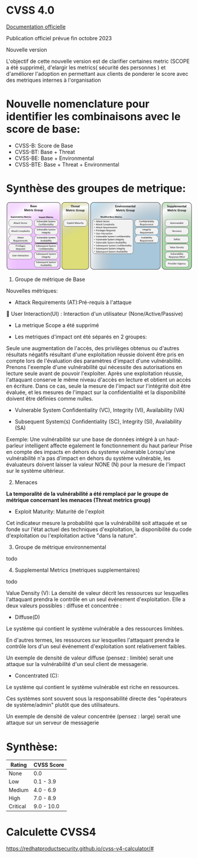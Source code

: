 # CVSS 4.0

[Documentation officielle](https://www.first.org/cvss/v4.0/specification-document)

Publication officiel prévue fin octobre 2023

Nouvelle version 

L'objectif de cette nouvelle version est de clarifier certaines metric (SCOPE a été supprimé), d'elargir les metrics( sécurité des personnes )  et d'améliorer l'adoption en permettant aux clients de ponderer le score avec des metriques internes à l'organisation 


# Nouvelle  nomenclature pour identifier les combinaisons avec le score de base:

- CVSS-B: Score de Base 
- CVSS-BT: Base + Threat 
- CVSS-BE: Base + Environmental
- CVSS-BTE: Base + Threat + Environmental 

# Synthèse des groupes de metrique:

![Score_de_base](images/cvss4_all_metrics.png)

1. Groupe de métrique de Base

Nouvelles métriques:

- Attack Requirements (AT):Pré-requis à l'attaque 

 User Interaction(UI) : Interaction d'un utilisateur (None/Active/Passive)


- La metrique Scope a été supprimé  

- Les metriques d'impact ont été séparés en 2 groupes:

Seule une augmentation de l'accès, des privilèges obtenus ou d'autres résultats négatifs résultant d'une exploitation réussie doivent être pris en compte lors de l'évaluation des paramètres d'impact d'une vulnérabilité. Prenons l'exemple d'une vulnérabilité qui nécessite des autorisations en lecture seule avant de pouvoir l'exploiter. Après une exploitation réussie, l'attaquant conserve le même niveau d'accès en lecture et obtient un accès en écriture. Dans ce cas, seule la mesure de l'impact sur l'intégrité doit être évaluée, et les mesures de l'impact sur la confidentialité et la disponibilité doivent être définies comme nulles.

- Vulnerable System Confidentiality (VC), Integrity (VI), Availability (VA)

- Subsequent System(s) Confidentiality (SC), Integrity (SI), Availability (SA)

Exemple: Une vulnérabilité sur une base de données intégré à un haut-parleur intelligent affecte egalement le fonctionnement du haut parleur
Prise en compte des impacts en dehors du systeme vulnerable
Lorsqu'une vulnérabilité n'a pas d'impact en dehors du système vulnérable, les évaluateurs doivent laisser la valeur NONE (N) pour la mesure de l'impact sur le système ultérieur.


2. Menaces

**La temporalité de la vulnérabilité a été remplacé par le groupe de métrique concernant les menaces (Threat metrics group)**

- Exploit Maturity: Maturité de l'exploit

Cet indicateur mesure la probabilité que la vulnérabilité soit attaquée et se fonde sur l'état actuel des techniques d'exploitation, la disponibilité du code d'exploitation ou l'exploitation active "dans la nature".

3. Groupe de métrique environnemental

todo




4. Supplemental Metrics (metriques supplementaires)

todo 

Value Density (V):
La densité de valeur décrit les ressources sur lesquelles l'attaquant prendra le contrôle en un seul événement d'exploitation. Elle a deux valeurs possibles : diffuse et concentrée :

- Diffuse(D)

Le système qui contient le système vulnérable a des ressources limitées. 

En d'autres termes, les ressources sur lesquelles l'attaquant prendra le contrôle lors d'un seul événement d'exploitation sont relativement faibles. 

Un exemple de densité de valeur diffuse (pensez : limitée) serait une attaque sur la vulnérabilité d'un seul client de messagerie.

- Concentrated (C):

Le système qui contient le système vulnérable est riche en ressources. 

Ces systèmes sont souvent sous la responsabilité directe des "opérateurs de système/admin" plutôt que des utilisateurs. 

Un exemple de densité de valeur concentrée (pensez : large) serait une attaque sur un serveur de messagerie

# Synthèse: 

| Rating   | CVSS Score |
|----------|------------|
| None     | 0.0        |
| Low      | 0.1 - 3.9  |
| Medium   | 4.0 - 6.9  |
| High     | 7.0 - 8.9  |
| Critical | 9.0 - 10.0 |

# Calculette CVSS4

https://redhatproductsecurity.github.io/cvss-v4-calculator/#



